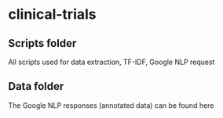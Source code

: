 # clinical-trials
## Scripts folder
All scripts used for data extraction, TF-IDF, Google NLP request

## Data folder
The Google NLP responses (annotated data) can be found here
